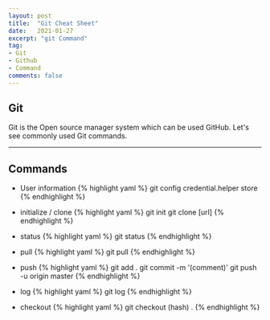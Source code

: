 ```yaml
---
layout: post
title:  "Git Cheat Sheet"
date:   2021-01-27
excerpt: "git Command"
tag:
- Git
- Github
- Command
comments: false
---
```

## Git

Git is the Open source manager system which can be used GitHub. Let's see commonly used Git commands.

---
## Commands
- User information
    {% highlight yaml %}
    git config credential.helper store
    {% endhighlight %}

- initialize / clone
    {% highlight yaml %}
    git init
    git clone [url]
    {% endhighlight %}

- status
    {% highlight yaml %}
    git status
    {% endhighlight %}

- pull
    {% highlight yaml %}
    git pull
    {% endhighlight %}

- push
    {% highlight yaml %}
    git add .
    git commit -m '(comment)'
    git push -u origin master
    {% endhighlight %}

- log
    {% highlight yaml %}
    git log
    {% endhighlight %}

- checkout
    {% highlight yaml %}
    git checkout (hash) .
    {% endhighlight %}
